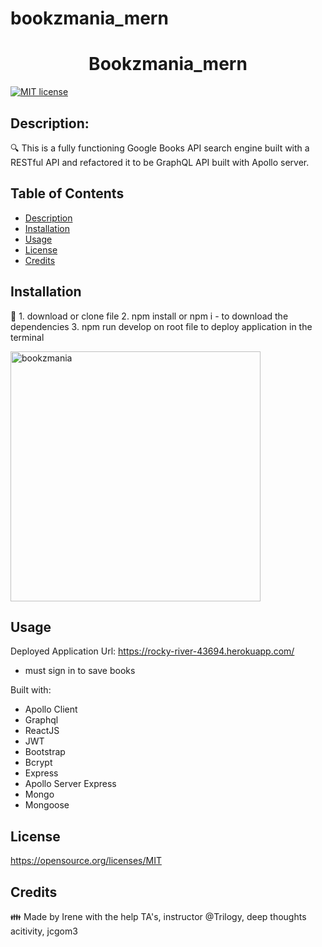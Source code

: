 # bookzmania_mern

<h1 align="center">Bookzmania_mern </h1>


[![MIT license](https://img.shields.io/badge/License-MIT-blue.svg)](https://opensource.org/licenses/MIT)


## Description:

🔍 This is a fully functioning Google Books API search engine built with a RESTful API and refactored it to be GraphQL API built with Apollo server.

## Table of Contents
- [Description](#description)
- [Installation](#installation)
- [Usage](#usage)
- [License](#license)
- [Credits](#credits)





## Installation
💾 1. download or clone file 
   2. npm install or npm i - to download the dependencies 
   3. npm run develop on root file to deploy application in the terminal 

<img width="400" alt="bookzmania" src="https://user-images.githubusercontent.com/92761848/164333996-4e77240b-0001-4763-9f0d-2898da87e01d.png">



## Usage

Deployed Application Url: 
    https://rocky-river-43694.herokuapp.com/

- must sign in to save books 


Built with:

- Apollo Client
- Graphql
- ReactJS
- JWT
- Bootstrap
- Bcrypt
- Express
- Apollo Server Express
- Mongo
- Mongoose


## License

https://opensource.org/licenses/MIT

## Credits 
👪 Made by Irene with the help TA's, instructor @Trilogy, deep thoughts acitivity,  jcgom3

